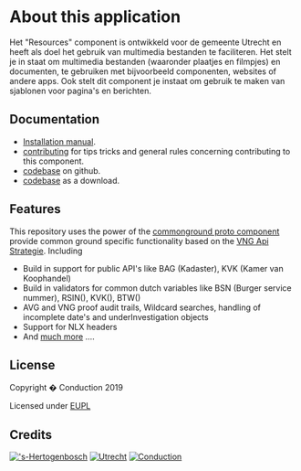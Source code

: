 # About this application

Het "Resources" component is ontwikkeld voor de gemeente Utrecht en heeft als doel het gebruik van multimedia bestanden te faciliteren. Het stelt je in staat om multimedia bestanden (waaronder plaatjes en filmpjes) en documenten, te gebruiken met bijvoorbeeld componenten, websites of andere apps. Ook stelt dit component je instaat om gebruik te maken van sjablonen voor pagina's en berichten.

## Documentation

- [Installation manual](https://github.com/ConductionNL/resourcescomponent/blob/master/INSTALLATION.md).
- [contributing](https://github.com/ConductionNL/resourcescomponent/blob/master/CONTRIBUTING.md) for tips tricks and general rules concerning contributing to this component.
- [codebase](https://github.com/ConductionNL/resourcescomponent) on github.
- [codebase](https://github.com/ConductionNL/resourcescomponent/archive/master.zip) as a download.

## Features
This repository uses the power of the [commonground proto component](https://github.com/ConductionNL/commonground-component) provide common ground specific functionality based on the [VNG Api Strategie](https://docs.geostandaarden.nl/api/API-Strategie/). Including  

* Build in support for public API's like BAG (Kadaster), KVK (Kamer van Koophandel)
* Build in validators for common dutch variables like BSN (Burger service nummer), RSIN(), KVK(), BTW()
* AVG and VNG proof audit trails, Wildcard searches, handling of incomplete date's and underInvestigation objects
* Support for NLX headers
* And [much more](https://github.com/ConductionNL/commonground-component) .... 

## License

Copyright � Conduction 2019

Licensed under [EUPL](https://github.com/ConductionNL/resourcescomponent/blob/master/LICENSE.md)

## Credits

[!['s-Hertogenbosch](https://raw.githubusercontent.com/ConductionNL/resourcescomponent/master/resources/logo-s-hertogenbosch.svg?sanitize=true "'s-Hertogenbosch")](https://www.s-hertogenbosch.nl/)
[![Utrecht](https://raw.githubusercontent.com/ConductionNL/resourcescomponent/master/resources/logo-utrecht.svg?sanitize=true "Utrecht")](https://www.utrecht.nl/)
[![Conduction](https://raw.githubusercontent.com/ConductionNL/resourcescomponent/master/resources/logo-conduction.svg?sanitize=true "Conduction")](https://www.conduction.nl/)



